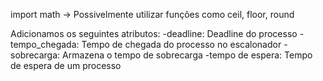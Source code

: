 import math -> Possivelmente utilizar funções como ceil, floor, round

Adicionamos os seguintes atributos:
-deadline: Deadline do processo 
-tempo_chegada: Tempo de chegada do processo no escalonador
-sobrecarga: Armazena o tempo de sobrecarga 
-tempo de espera: Tempo de espera de um processo
